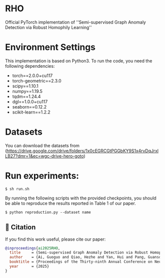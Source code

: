 # RHO
Official PyTorch implementation of ''Semi-supervised Graph Anomaly Detection via Robust Homophily Learning'' <br>
# Environment Settings
This implementation is based on Python3. To run the code, you need the following dependencies: <br>
* torch==2.0.0+cu117
* torch-geometric==2.3.0
* scipy==1.10.1
* numpy==1.19.5
* tqdm==1.24.4
* dgl==1.0.0+cu117
* seaborn==0.12.2
* scikit-learn==1.2.2
# Datasets
You can download the datasets from (https://drive.google.com/drive/folders/1x0cEGRCGtPGGbKY9S1x4rvDqJrxlLB27?dmr=1&ec=wgc-drive-hero-goto)

# Run experiments:
    $ sh run.sh
    
By running the following scripts with the provided checkpoints, you should be able to reproduce the results reported in Table 1 of our paper. <br>
    
    $ python reproduction.py --dataset name

## 📖 Citation
    
If you find this work useful, please cite our paper:

```bibtex
@inproceedings{ai2025RHO,
  title     = {Semi-supervised Graph Anomaly Detection via Robust Homophily Learning},
  author    = {Ai, Guoguo and Qiao, Hezhe and Yan, Hui and Pang, Guansong},
  booktitle = {Proceedings of the Thirty-ninth Annual Conference on Neural Information Processing Systems (NeurIPS)},
  year      = {2025}
}



